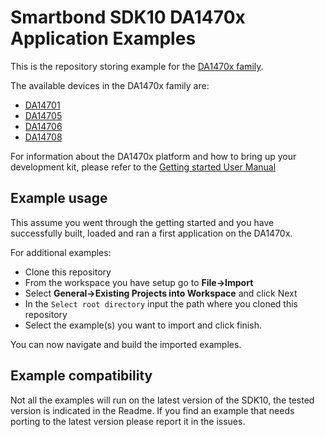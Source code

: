 # Smartbond SDK10 DA1470x Application Examples

This is the repository storing example for the [DA1470x family](https://www.dialog-semiconductor.com/products/bluetooth-low-energy/da1470x).

The available devices in the DA1470x family are:

- [DA14701](https://www.dialog-semiconductor.com/products/bluetooth-low-energy/da1470x)
- [DA14705](https://www.dialog-semiconductor.com/products/bluetooth-low-energy/da1470x)
- [DA14706](https://www.dialog-semiconductor.com/products/bluetooth-low-energy/da1470x)
- [DA14708](https://www.dialog-semiconductor.com/products/bluetooth-low-energy/da1470x)


For information about the DA1470x platform and how to bring up your development kit, please refer to the [Getting started User Manual](https://www.dialog-semiconductor.com/DA1470x_Getting_Started_manual)

## Example usage

This assume you went through the getting started and you have successfully built, loaded and ran a first application on the DA1470x.

For additional examples:

- Clone this repository
- From the workspace you have setup go to **File->Import**
- Select **General->Existing Projects into Workspace** and click Next
- In the `Select root directory` input the path where you cloned this repository
- Select the example(s) you want to import and click finish.

You can now navigate and build the imported examples.

## Example compatibility

Not all the examples will run on the latest version of the SDK10, the tested version is indicated in the Readme. If you find an example that needs porting to the latest version please report it in the issues.
